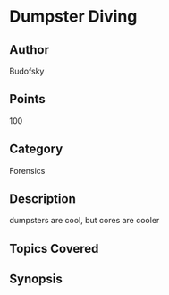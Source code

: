 # Dumpster Diving
## Author
Budofsky
## Points
100
## Category
Forensics
## Description
dumpsters are cool, but cores are cooler
## Topics Covered

## Synopsis

